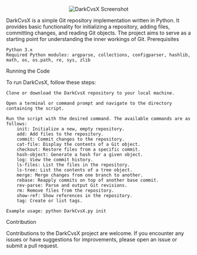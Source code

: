 
<p align="center">
  <img src="https://i.imgur.com/wkbyFfC.png" alt="DarkCvsX Screenshot">
</p>


DarkCvsX is a simple Git repository implementation written in Python. It provides basic functionality for initializing a repository, adding files, committing changes, and reading Git objects. The project aims to serve as a starting point for understanding the inner workings of Git.
Prerequisites

    Python 3.x
    Required Python modules: argparse, collections, configparser, hashlib, math, os, os.path, re, sys, zlib

Running the Code

To run DarkCvsX, follow these steps:

    Clone or download the DarkCvsX repository to your local machine.

    Open a terminal or command prompt and navigate to the directory containing the script.

    Run the script with the desired command. The available commands are as follows:
        init: Initialize a new, empty repository.
        add: Add files to the repository.
        commit: Commit changes to the repository.
        cat-file: Display the contents of a Git object.
        checkout: Restore files from a specific commit.
        hash-object: Generate a hash for a given object.
        log: View the commit history.
        ls-files: List the files in the repository.
        ls-tree: List the contents of a tree object.
        merge: Merge changes from one branch to another.
        rebase: Reapply commits on top of another base commit.
        rev-parse: Parse and output Git revisions.
        rm: Remove files from the repository.
        show-ref: Show references in the repository.
        tag: Create or list tags.

    Example usage: python DarkCvsX.py init

Contribution

Contributions to the DarkCvsX project are welcome. If you encounter any issues or have suggestions for improvements, please open an issue or submit a pull request.
